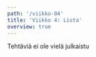 ```yaml
---
path: '/viikko-04'
title: 'Viikko 4: Lista'
overview: true
---
```


Tehtäviä ei ole vielä julkaistu
